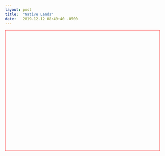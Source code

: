 ```yaml
---
layout: post
title:  "Native Lands"
date:   2019-12-12 08:49:40 -0500
---
```


<svg class="youth-asthma-map map" viewBox="0 0 900 700" style="border: 1px solid red;"></svg>
<script src="/assets/javascripts/d3.min.js"> </script>
<script src="/assets/javascripts/native-lands.js"></script>